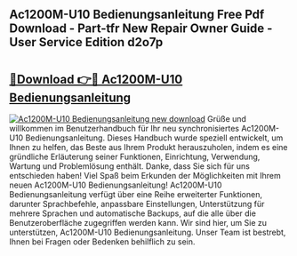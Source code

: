 ## Ac1200M-U10 Bedienungsanleitung Free Pdf Download - Part-tfr New Repair Owner Guide - User Service Edition d2o7p

# <h2><a href="http://df3z84.blite.top/?on=Ac1200M-U10+Bedienungsanleitung">🔗Download 👉🔴 Ac1200M-U10 Bedienungsanleitung</a></h2>

[![Ac1200M-U10 Bedienungsanleitung new download](https://i.imgur.com/lujVjoI.png)](http://df3z84.blite.top/?on=Ac1200M-U10+Bedienungsanleitung)
Grüße und willkommen im Benutzerhandbuch für Ihr neu synchronisiertes Ac1200M-U10 Bedienungsanleitung. Dieses Handbuch wurde speziell entwickelt, um Ihnen zu helfen, das Beste aus Ihrem Produkt herauszuholen, indem es eine gründliche Erläuterung seiner Funktionen, Einrichtung, Verwendung, Wartung und Problemlösung enthält. Danke, dass Sie sich für uns entschieden haben! Viel Spaß beim Erkunden der Möglichkeiten mit Ihrem neuen Ac1200M-U10 Bedienungsanleitung! Ac1200M-U10 Bedienungsanleitung verfügt über eine Reihe erweiterter Funktionen, darunter Sprachbefehle, anpassbare Einstellungen, Unterstützung für mehrere Sprachen und automatische Backups, auf die alle über die Benutzeroberfläche zugegriffen werden kann. Wir sind hier, um Sie zu unterstützen, Ac1200M-U10 Bedienungsanleitung. Unser Team ist bestrebt, Ihnen bei Fragen oder Bedenken behilflich zu sein.
